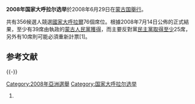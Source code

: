 **2008年国家大呼拉尔选举**於2008年6月29日在[蒙古国舉行](../Page/蒙古国.md "wikilink")。

共有356候選人競選[國家大呼拉爾](../Page/國家大呼拉爾.md "wikilink")76個席位。根據2008年7月14日公佈的正式結果，至少有39席由執政的[蒙古人民黨獲得](../Page/蒙古人民黨.md "wikilink")，而主要反對黨[民主黨取得至少](../Page/民主党_\(蒙古国\).md "wikilink")25席，另外有10席則可能必須重新計票\[1\]。

## 参考文献

{{-}}

[Category:2008年亞洲選舉](https://zh.wikipedia.org/wiki/Category:2008年亞洲選舉 "wikilink")
[Category:国家大呼拉尔选举](https://zh.wikipedia.org/wiki/Category:国家大呼拉尔选举 "wikilink")

1.